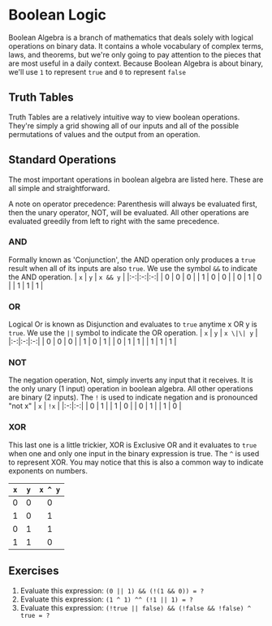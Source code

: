 # Boolean Logic

Boolean Algebra is a branch of mathematics that deals solely with logical operations on binary data. It contains a whole vocabulary of complex terms, laws, and theorems, but we're only going to pay attention to the pieces that are most useful in a daily context. Because Boolean Algebra is about binary, we'll use `1` to represent `true` and `0` to represent `false`

## Truth Tables

Truth Tables are a relatively intuitive way to view boolean operations. They're simply a grid showing all of our inputs and all of the possible permutations of values and the output from an operation.

## Standard Operations
The most important operations in boolean algebra are listed here. These are all simple and straightforward.

A note on operator precedence: Parenthesis will always be evaluated first, then the unary operator, NOT, will be evaluated. All other operations are evaluated greedily from left to right with the same precedence.

### AND
Formally known as 'Conjunction', the AND operation only produces a `true` result when all of its inputs are also `true`. We use the symbol `&&` to indicate the AND operation.
| `x` | `y` | `x && y` |
|:-:|:-:|:-:|
| 0 | 0 |  0 |
| 1 | 0 |  0 |
| 0 | 1 |  0 |
| 1 | 1 |  1 |

### OR
Logical Or is known as Disjunction and evaluates to `true` anytime x OR y is `true`. We use the `||` symbol to indicate the OR operation.
| `x` | `y` | `x \|\| y` |
|:-:|:-:|:-:|
| 0 | 0 |  0 |
| 1 | 0 |  1 |
| 0 | 1 |  1 |
| 1 | 1 |  1 |

### NOT
The negation operation, Not, simply inverts any input that it receives. It is the only unary (1 input) operation in boolean algebra. All other operations are binary (2 inputs). The `!` is used to indicate negation and is pronounced "not x"
| `x` | `!x` |
|:-:|:-:|
| 0 |  1 |
| 1 |  0 |
| 0 |  1 |
| 1 |  0 |

### XOR
This last one is a little trickier, XOR is Exclusive OR and it evaluates to `true` when one and only one input in the binary expression is true. The `^` is used to represent XOR. You may notice that this is also a common way to indicate exponents on numbers.

| `x` | `y` | `x ^ y` |
|:-:|:-:|:-:|
| 0 | 0 |  0 |
| 1 | 0 |  1 |
| 0 | 1 |  1 |
| 1 | 1 |  0 |

## Exercises
1. Evaluate this expression: `(0 || 1) && (!(1 && 0)) = ?`
2. Evaluate this expression: `(1 ^ 1) ^^ (!1 || 1) = ?`
3. Evaluate this expression: `(!true || false) && (!false && !false) ^ true = ?`